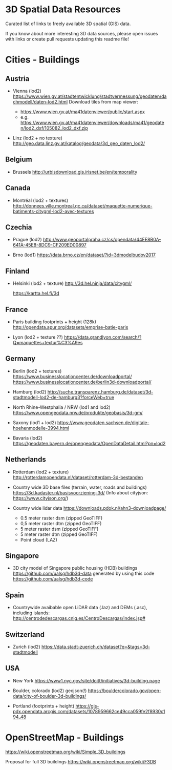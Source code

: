 # 3D Spatial Data Resources

Curated list of links to freely available 3D spatial (GIS) data.

If you know about more interesting 3D data sources, please open issues with links or create pull requests updating this readme file!


# Cities - Buildings

## Austria

- Vienna (lod2)
  https://www.wien.gv.at/stadtentwicklung/stadtvermessung/geodaten/dachmodell/daten-lod2.html
  Download tiles from map viewer:
    - https://www.wien.gv.at/ma41datenviewer/public/start.aspx
    - e.g. https://www.wien.gv.at/ma41datenviewer/downloads/ma41/geodaten/lod2_dxf/105082_lod2_dxf.zip

- Linz (lod2 + no texture)
  http://geo.data.linz.gv.at/katalog/geodata/3d_geo_daten_lod2/

## Belgium

- Brussels
  http://urbisdownload.gis.irisnet.be/en/temporality

## Canada

-  Montréal (lod2 + textures)
   http://donnees.ville.montreal.qc.ca/dataset/maquette-numerique-batiments-citygml-lod2-avec-textures

## Czechia

-  Prague (lod2)
   http://www.geoportalpraha.cz/cs/opendata/44EE8B0A-641A-45E8-8DC9-CF209ED00897

-  Brno  (lod1)
   https://data.brno.cz/en/dataset/?id=3dmodelbudov2017

## Finland

- Helsinki (lod2 + texture)
  http://3d.hel.ninja/data/citygml/

  https://kartta.hel.fi/3d

## France

- Paris
  building footprints + height (128k)
  http://opendata.apur.org/datasets/emprise-batie-paris

- Lyon (lod2 + texture ??)
  https://data.grandlyon.com/search/?Q=maquettes+textur%C3%A9es

## Germany

- Berlin (lod2 + textures)
  https://www.businesslocationcenter.de/downloadportal/
  https://www.businesslocationcenter.de/berlin3d-downloadportal/

- Hamburg (lod2)
  http://suche.transparenz.hamburg.de/dataset/3d-stadtmodell-lod2-de-hamburg3?forceWeb=true
  
- North Rhine-Westphalia / NRW (lod1 and lod2)
  https://www.opengeodata.nrw.de/produkte/geobasis/3d-gm/

- Saxony (lod1 + lod2)
  https://www.geodaten.sachsen.de/digitale-hoehenmodelle-3994.html

- Bavaria (lod2)
  https://geodaten.bayern.de/opengeodata/OpenDataDetail.html?pn=lod2

## Netherlands

- Rotterdam (lod2 + texture)
  http://rotterdamopendata.nl/dataset/rotterdam-3d-bestanden

- Country wide 3D base files (terrain, water, roads and buildings)
  https://3d.kadaster.nl/basisvoorziening-3d/
  (Info about cityjson: https://www.cityjson.org/)

- Country wide lidar data
  https://downloads.pdok.nl/ahn3-downloadpage/
  - 0.5 meter raster dsm (zipped GeoTIFF)
  - 0,5 meter raster dtm (zipped GeoTIFF)
  - 5 meter raster dsm (zipped GeoTIFF)
  - 5 meter raster dtm (zipped GeoTIFF)
  - Point cloud (LAZ)
  
## Singapore
- 3D city model of Singapore public housing (HDB) buildings
  https://github.com/ualsg/hdb3d-data generated by using this code https://github.com/ualsg/hdb3d-code

## Spain

- Countrywide avaibable open LiDAR data (.laz) and  DEMs (.asc), including islands:
  http://centrodedescargas.cnig.es/CentroDescargas/index.jsp#

## Switzerland

- Zurich (lod2)
  https://data.stadt-zuerich.ch/dataset?q=&tags=3d-stadtmodell


## USA

- New York
  https://www1.nyc.gov/site/doitt/initiatives/3d-building.page

- Boulder, colorado (lod2)  geojson(!)
  https://bouldercolorado.gov/open-data/city-of-boulder-3d-buildings/

- Portland (footprints + height)
https://gis-pdx.opendata.arcgis.com/datasets/1078959662ce49cca059fe2f8930c194_48


# OpenStreetMap - Buildings

https://wiki.openstreetmap.org/wiki/Simple_3D_buildings

Proposal for full 3D buildings https://wiki.openstreetmap.org/wiki/F3DB
